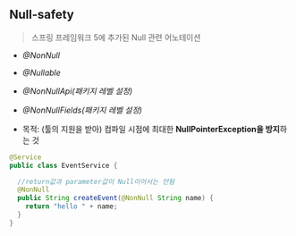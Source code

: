 ## Null-safety

> 스프링 프레임워크 5에 추가된 Null 관련 어노테이션

- *@NonNull*

- *@Nullable*

- *@NonNullApi(패키지 레벨 설정)*

- *@NonNullFields(패키지 레벨 설정)*

- 목적: (툴의 지원을 받아) 컴파일 시점에 최대한 **NullPointerException을 방지**하는 것

```java
@Service
public class EventService {

  //return값과 parameter값이 Null이어서는 안됨
  @NonNull
  public String createEvent(@NonNull String name) {
    return "hello " + name;
  }
}
```
